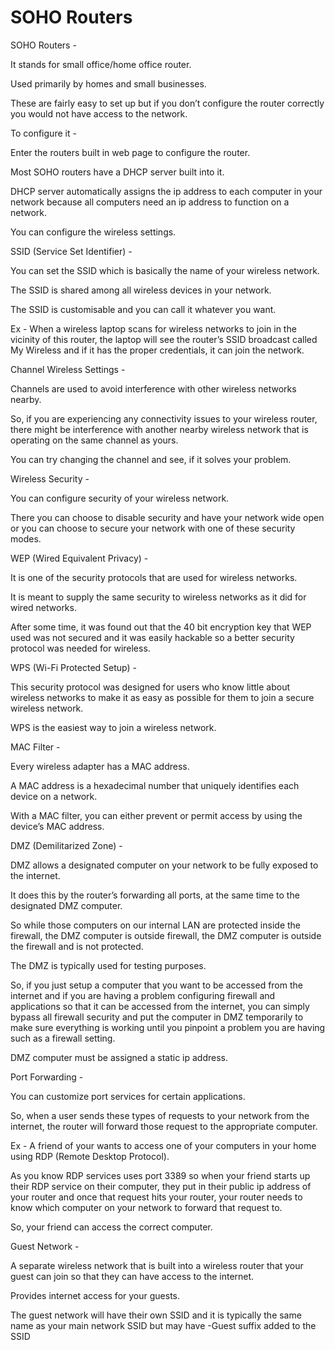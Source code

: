 # SOHO Routers

SOHO Routers -

It stands for small office/home office router.

Used primarily by homes and small businesses.

These are fairly easy to set up but if you don’t configure the router correctly you would not have access to the network.

To configure it -

Enter the routers built in web page to configure the router.

Most SOHO routers have a DHCP server built into it.

DHCP server automatically assigns the ip address to each computer in your network because all computers need an ip address to function on a network.

You can configure the wireless settings.

SSID \(Service Set Identifier\) -

You can set the SSID which is basically the name of your wireless network.

The SSID is shared among all wireless devices in your network.

The SSID is customisable and you can call it whatever you want.

Ex - When a wireless laptop scans for wireless networks to join in the vicinity of this router, the laptop will see the router’s SSID broadcast called My Wireless and if it has the proper credentials, it can join the network.

Channel Wireless Settings -

Channels are used to avoid interference with other wireless networks nearby.

So, if you are experiencing any connectivity issues to your wireless router, there might be interference with another nearby wireless network that is operating on the same channel as yours.

You can try changing the channel and see, if it solves your problem.

Wireless Security -

You can configure security of your wireless network.

There you can choose to disable security and have your network wide open or you can choose to secure your network with one of these security modes.

WEP \(Wired Equivalent Privacy\) -

It is one of the security protocols that are used for wireless networks.

It is meant to supply the same security to wireless networks as it did for wired networks.

After some time, it was found out that the 40 bit encryption key that WEP used was not secured and it was easily hackable so a better security protocol was needed for wireless.

WPS \(Wi-Fi Protected Setup\) -

This security protocol was designed for users who know little about wireless networks to make it as easy as possible for them to join a secure wireless network.

WPS is the easiest way to join a wireless network.

MAC Filter -

Every wireless adapter has a MAC address.

A MAC address is a hexadecimal number that uniquely identifies each device on a network.

With a MAC filter, you can either prevent or permit access by using the device’s MAC address.

DMZ \(Demilitarized Zone\) -

DMZ allows a designated computer on your network to be fully exposed to the internet.

It does this by the router’s forwarding all ports, at the same time to the designated DMZ computer.

So while those computers on our internal LAN are protected inside the firewall, the DMZ computer is outside firewall, the DMZ computer is outside the firewall and is not protected.

The DMZ is typically used for testing purposes.

So, if you just setup a computer that you want to be accessed from the internet and if you are having a problem configuring firewall and applications so that it can be accessed from the internet, you can simply bypass all firewall security and put the computer in DMZ temporarily to make sure everything is working until you pinpoint a problem you are having such as a firewall setting.

DMZ computer must be assigned a static ip address.

Port Forwarding -

You can customize port services for certain applications.

So, when a user sends these types of requests to your network from the internet, the router will forward those request to the appropriate computer.

Ex - A friend of your wants to access one of your computers in your home using RDP \(Remote Desktop Protocol\).

As you know RDP services uses port 3389 so when your friend starts up their RDP service on their computer, they put in their public ip address of your router and once that request hits your router, your router needs to know which computer on your network to forward that request to.

So, your friend can access the correct computer.

Guest Network -

A separate wireless network that is built into a wireless router that your guest can join so that they can have access to the internet.

Provides internet access for your guests.

The guest network will have their own SSID and it is typically the same name as your main network SSID but may have -Guest suffix added to the SSID

